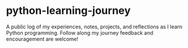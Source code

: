 # python-learning-journey
A public log of my experiences, notes, projects, and reflections as I learn Python programming. Follow along my journey feedback and encouragement are welcome!
